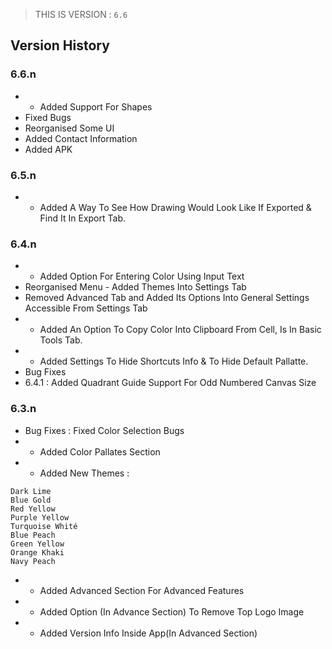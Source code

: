 > THIS IS VERSION : ```6.6```


## Version History
### 6.6.n
- + Added Support For Shapes
- Fixed Bugs
- Reorganised Some UI
- Added Contact Information
- Added APK


### 6.5.n
- + Added A Way To See How Drawing Would Look Like If Exported & Find It In Export Tab. 

### 6.4.n
- + Added Option For Entering Color Using Input Text
- Reorganised Menu - Added Themes Into Settings Tab
- Removed Advanced Tab and Added Its Options Into General Settings Accessible From Settings Tab
- + Added An Option To Copy Color Into Clipboard From Cell, Is In Basic Tools Tab.
- + Added Settings To Hide Shortcuts Info & To Hide Default Pallatte.
- Bug Fixes
- 6.4.1 : Added Quadrant Guide Support For Odd Numbered Canvas Size

### 6.3.n

- Bug Fixes : Fixed Color Selection Bugs
- + Added Color Pallates Section
- + Added New Themes : 
 ```
Dark Lime
Blue Gold
Red Yellow
Purple Yellow
Turquoise Whité
Blue Peach
Green Yellow
Orange Khaki
Navy Peach
```
- + Added Advanced Section For Advanced Features
- + Added Option (In Advance Section) To Remove Top Logo Image
- + Added Version Info Inside App(In Advanced Section)
